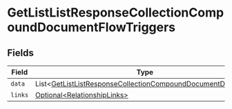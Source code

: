 # GetListListResponseCollectionCompoundDocumentFlowTriggers


## Fields

| Field                                                                                                                                            | Type                                                                                                                                             | Required                                                                                                                                         | Description                                                                                                                                      |
| ------------------------------------------------------------------------------------------------------------------------------------------------ | ------------------------------------------------------------------------------------------------------------------------------------------------ | ------------------------------------------------------------------------------------------------------------------------------------------------ | ------------------------------------------------------------------------------------------------------------------------------------------------ |
| `data`                                                                                                                                           | List\<[GetListListResponseCollectionCompoundDocumentDataData](../../models/components/GetListListResponseCollectionCompoundDocumentDataData.md)> | :heavy_minus_sign:                                                                                                                               | N/A                                                                                                                                              |
| `links`                                                                                                                                          | [Optional\<RelationshipLinks>](../../models/components/RelationshipLinks.md)                                                                     | :heavy_minus_sign:                                                                                                                               | N/A                                                                                                                                              |